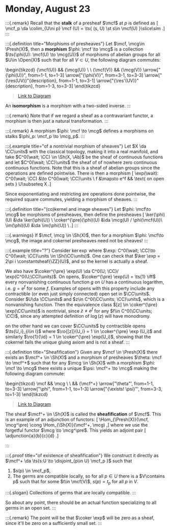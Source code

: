 # Monday, August 23

:::{.remark}
Recall that the **stalk** of a presheaf $\mcf$ at $p$ is defined as 
\[
\mcf_p \da \colim_{U\ni p} \mcf (U) = \ts{ (s, U) \st s\in \mcf(U) }\slice\sim
.\]
:::

:::{.definition title="Morphisms of presheaves"}
Let $\mcf, \mcg\in \Presh(X)$, then a **morphism** $\phi: \mcf \to \mcg$ is a collection $\ts{\phi(U): \mcf(U) \to \mcg(U)}$ of morphisms of abelian groups for all $U\in \Open(X)$ such that for all $V \subset U$, the following diagram commutes:

\begin{tikzcd}
	{\mcf(U)} && {\mcg(U)} \\
	\\
	{\mcf(V)} && {\mcg(V)}
	\arrow["{\phi(U)}", from=1-1, to=1-3]
	\arrow["{\phi(V)}", from=3-1, to=3-3]
	\arrow["{\res(UV)}"{description}, from=1-1, to=3-1]
	\arrow["{\res'(UV)}"{description}, from=1-3, to=3-3]
\end{tikzcd}

> [Link to Diagram](https://q.uiver.app/?q=WzAsNCxbMCwwLCJcXG1jZihVKSJdLFswLDIsIlxcbWNmKFYpIl0sWzIsMCwiXFxtY2coVSkiXSxbMiwyLCJcXG1jZyhWKSJdLFswLDIsIlxccGhpKFUpIl0sWzEsMywiXFxwaGkoVikiXSxbMCwxLCJcXHJlcyhVVikiLDFdLFsyLDMsIlxccmVzJyhVVikiLDFdXQ==)


An **isomorphism** is a morphism with a two-sided inverse.
:::

:::{.remark}
Note that if we regard a sheaf as a contravariant functor, a morphism is then just a natural transformation.
:::

:::{.remark}
A morphism $\phi: \mcf \to \mcg$ defines a morphisms on stalks $\phi_p: \mcf_p \to \mcg_p$.
:::

:::{.example title="of a nontrivial morphism of sheaves"}
Let $X \da \CC\units$ with the classical topology, making it into a real manifold, and take $C^0(\wait; \CC) \in \Sh(X, \Ab)$ be the sheaf of continuous functions and let $C^0(\wait; \CC)\units$ the sheaf of of nowhere zero continuous continuous functions.
Note that this is a sheaf of abelian groups since the operations are defined pointwise.
There is then a morphism
\[
\exp(\wait): C^0(\wait; \CC) &\to C^0(\wait; \CC)\units \\
f &\mapsto e^f && \text{ on open sets } U\subseteq X
.\]

Since exponentiating and restricting are operations done pointwise, the required square commutes, yielding a morphism of sheaves.
:::

:::{.definition title="(co)kernel and image sheaves"}
Let $\phi: \mcf\to \mcg$ be morphisms of presheaves, then define the presheaves
\[
\ker(\phi)(U) &\da \ker(\phi(U)) \\
\coker^{\pre}(\phi)(U) &\da \mcg(U) / \phi(\mcf(U))\\ 
\im(\phi)(U) &\da \im(\phi(U)) \\
.\]
:::

:::{.warnings}
If $\mcf, \mcg \in \Sh(X)$, then for a morphism $\phi: \mcf\to \mcg$, the image and cokernel presheaves need not be sheaves!
:::

:::{.example title="?"}
Consider $\ker \exp$ where $\exp: C^0(\wait; \CC)\to C^0(\wait; \CC)\units \in \Sh(\CC\units)$.
One can check that $\ker \exp = 2\pi i \constantsheaf{\ZZ}(U)$, and so the kernel is actually a sheaf.

We also have $\coker^{\pre} \exp(U) \da C^0(U; \CC)/ \exp(C^0(U;\CC)\units)$.
On opens, $\coker^{\pre} \exp(U) = \ts{1} \iff$ every nonvanishing continuous function $g$ on $U$ has a continuous logarithm, i.e. $g = e^f$ for some $f$.
Examples of opens with this property include any contractible (or even just simply connected) open set in $\CC\units$.
Consider $U\da \CC\units$ and $z\in C^0(\CC\units; \CC)\units$, which is a nonvanishing function.
Then the equivalence class $[z] \in \coker^{\pre} \exp(\CC\units)$ is nontrivial, since $z\neq e^f$ for any $f\in C^0(\CC\units; \CC)$, since any attempted definition of $\log(z)$ will have monodromy.

on the other hand we can cover $\CC\units$ by contractible opens $\ts{U_i}_{i\in I}$ where $\ro{[z]}{U_i} = 1 \in \coker^{\pre} \exp (U_i)$ and similarly $\ro{1}{\id} = 1 \in \coker^{\pre} \exp(U_i)$, showing that the cokernel fails the unique gluing axiom and is not a sheaf.
:::

:::{.definition title="Sheafification"}
Given any $\mcf \in \Presh(X)$ there exists an $\mcf^+ \in \Sh(X)$ and a morphism of presheaves $\theta: \mcf \to \mcf^+$ such that for any $\mcg \in \Sh(X)$ with a morphism $\phi: \mcf \to \mcg$ there exists a unique $\psi: \mcf^+ \to \mcg$ making the following diagram commute:

\begin{tikzcd}
	\mcf && \mcg \\
	\\
	&& {\mcf^+}
	\arrow["\theta"', from=1-1, to=3-3]
	\arrow["\phi", from=1-1, to=1-3]
	\arrow["{\exists! \psi}"', from=3-3, to=1-3]
\end{tikzcd}


> [Link to Diagram](https://q.uiver.app/?q=WzAsMyxbMCwwLCJcXG1jZiJdLFsyLDIsIlxcbWNmXisiXSxbMiwwLCJcXG1jZyJdLFswLDEsIlxcdGhldGEiLDJdLFswLDIsIlxccGhpIl0sWzEsMiwiXFxleGlzdHMhIFxccHNpIiwyXV0=)

The sheaf $\mcf^+ \in \Sh(X)$ is called the **sheafification** of $\mcf$.
This is an example of an adjunction of functors:
\[
\Hom_{\Presh(X)}(\mcf, \mcg^\pre) \cong \Hom_{\Sh(X)}(\mcf^+, \mcg)
,\]
where we use the forgetful functor $\mcg \to \mcg^\pre$.
This yields an adjoint pair
\[
\adjunction{a}{b}{c}{d}
.\]

:::

:::{.proof title="of existence of sheafification"}
We construct it directly as $\mcf^+ \da \ts{s:U \to \disjoint_{p\in U} \mcf_p }$ such that

1. $s(p) \in \mcf_p$,
2. The germs are compatible locally, so for all $p\in U$ there is a $V\contains p$ such that for some $t\in \mcf(V)$, $s(p) = t_p$ for all $p$ in $V$.


:::{.slogan}
Collections of germs that are locally compatible.
:::

So about any point, there should be an actual function specializing to all germs in an open set.
:::

:::{.remark}
The point will be that $\coker \exp$ will be zero as a sheaf, since it'll be zero on a sufficiently small set.
:::
